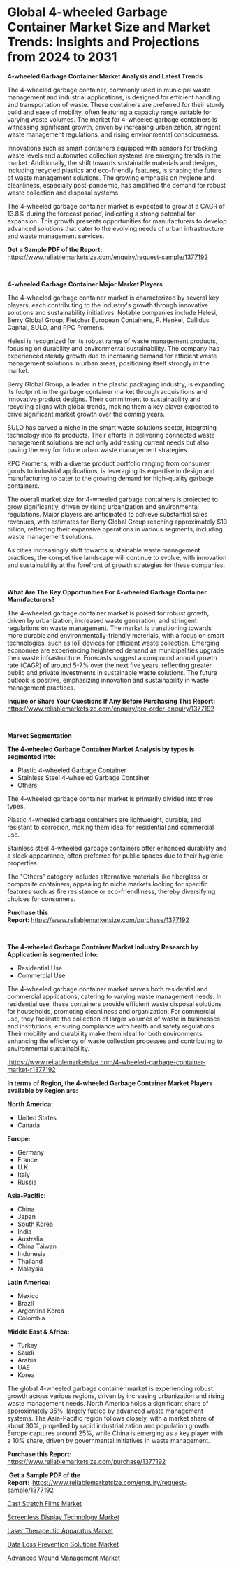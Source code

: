 <p><h1>Global 4-wheeled Garbage Container Market Size and Market Trends: Insights and Projections from 2024 to 2031</h1></p><p><strong>4-wheeled Garbage Container Market Analysis and Latest Trends</strong></p>
<p><p>The 4-wheeled garbage container, commonly used in municipal waste management and industrial applications, is designed for efficient handling and transportation of waste. These containers are preferred for their sturdy build and ease of mobility, often featuring a capacity range suitable for varying waste volumes. The market for 4-wheeled garbage containers is witnessing significant growth, driven by increasing urbanization, stringent waste management regulations, and rising environmental consciousness.</p><p>Innovations such as smart containers equipped with sensors for tracking waste levels and automated collection systems are emerging trends in the market. Additionally, the shift towards sustainable materials and designs, including recycled plastics and eco-friendly features, is shaping the future of waste management solutions. The growing emphasis on hygiene and cleanliness, especially post-pandemic, has amplified the demand for robust waste collection and disposal systems. </p><p>The 4-wheeled garbage container market is expected to grow at a CAGR of 13.8% during the forecast period, indicating a strong potential for expansion. This growth presents opportunities for manufacturers to develop advanced solutions that cater to the evolving needs of urban infrastructure and waste management services.</p></p>
<p><strong>Get a Sample PDF of the Report:&nbsp;</strong> <a href="https://www.reliablemarketsize.com/enquiry/request-sample/1377192?utm_campaign=1262&utm_medium=2&utm_source=Github&utm_content=ia&utm_term=23102024&utm_id=4-wheeled-garbage-container">https://www.reliablemarketsize.com/enquiry/request-sample/1377192</a></p>
<p>&nbsp;</p>
<p><strong>4-wheeled Garbage Container Major Market Players</strong></p>
<p><p>The 4-wheeled garbage container market is characterized by several key players, each contributing to the industry's growth through innovative solutions and sustainability initiatives. Notable companies include Helesi, Berry Global Group, Fletcher European Containers, P. Henkel, Callidus Capital, SULO, and RPC Promens.</p><p>Helesi is recognized for its robust range of waste management products, focusing on durability and environmental sustainability. The company has experienced steady growth due to increasing demand for efficient waste management solutions in urban areas, positioning itself strongly in the market.</p><p>Berry Global Group, a leader in the plastic packaging industry, is expanding its footprint in the garbage container market through acquisitions and innovative product designs. Their commitment to sustainability and recycling aligns with global trends, making them a key player expected to drive significant market growth over the coming years.</p><p>SULO has carved a niche in the smart waste solutions sector, integrating technology into its products. Their efforts in delivering connected waste management solutions are not only addressing current needs but also paving the way for future urban waste management strategies.</p><p>RPC Promens, with a diverse product portfolio ranging from consumer goods to industrial applications, is leveraging its expertise in design and manufacturing to cater to the growing demand for high-quality garbage containers.</p><p>The overall market size for 4-wheeled garbage containers is projected to grow significantly, driven by rising urbanization and environmental regulations. Major players are anticipated to achieve substantial sales revenues, with estimates for Berry Global Group reaching approximately $13 billion, reflecting their expansive operations in various segments, including waste management solutions.</p><p>As cities increasingly shift towards sustainable waste management practices, the competitive landscape will continue to evolve, with innovation and sustainability at the forefront of growth strategies for these companies.</p></p>
<p>&nbsp;</p>
<p><strong>What Are The Key Opportunities For 4-wheeled Garbage Container Manufacturers?</strong></p>
<p><p>The 4-wheeled garbage container market is poised for robust growth, driven by urbanization, increased waste generation, and stringent regulations on waste management. The market is transitioning towards more durable and environmentally-friendly materials, with a focus on smart technologies, such as IoT devices for efficient waste collection. Emerging economies are experiencing heightened demand as municipalities upgrade their waste infrastructure. Forecasts suggest a compound annual growth rate (CAGR) of around 5-7% over the next five years, reflecting greater public and private investments in sustainable waste solutions. The future outlook is positive, emphasizing innovation and sustainability in waste management practices.</p></p>
<p><strong>Inquire or Share Your Questions If Any Before Purchasing This Report:</strong> <a href="https://www.reliablemarketsize.com/enquiry/pre-order-enquiry/1377192?utm_campaign=1262&utm_medium=2&utm_source=Github&utm_content=ia&utm_term=23102024&utm_id=4-wheeled-garbage-container">https://www.reliablemarketsize.com/enquiry/pre-order-enquiry/1377192</a></p>
<p>&nbsp;</p>
<p><strong>Market Segmentation</strong></p>
<p><strong>The 4-wheeled Garbage Container Market Analysis by types is segmented into:</strong></p>
<p><ul><li>Plastic 4-wheeled Garbage Container</li><li>Stainless Steel 4-wheeled Garbage Container</li><li>Others</li></ul></p>
<p><p>The 4-wheeled garbage container market is primarily divided into three types. </p><p>Plastic 4-wheeled garbage containers are lightweight, durable, and resistant to corrosion, making them ideal for residential and commercial use. </p><p>Stainless steel 4-wheeled garbage containers offer enhanced durability and a sleek appearance, often preferred for public spaces due to their hygienic properties. </p><p>The "Others" category includes alternative materials like fiberglass or composite containers, appealing to niche markets looking for specific features such as fire resistance or eco-friendliness, thereby diversifying choices for consumers.</p></p>
<p><strong>Purchase this Report:&nbsp;</strong><a href="https://www.reliablemarketsize.com/purchase/1377192?utm_campaign=1262&utm_medium=2&utm_source=Github&utm_content=ia&utm_term=23102024&utm_id=4-wheeled-garbage-container">https://www.reliablemarketsize.com/purchase/1377192</a></p>
<p>&nbsp;</p>
<p><strong>The 4-wheeled Garbage Container Market Industry Research by Application is segmented into:</strong></p>
<p><ul><li>Residential Use</li><li>Commercial Use</li></ul></p>
<p><p>The 4-wheeled garbage container market serves both residential and commercial applications, catering to varying waste management needs. In residential use, these containers provide efficient waste disposal solutions for households, promoting cleanliness and organization. For commercial use, they facilitate the collection of larger volumes of waste in businesses and institutions, ensuring compliance with health and safety regulations. Their mobility and durability make them ideal for both environments, enhancing the efficiency of waste collection processes and contributing to environmental sustainability.</p></p>
<p><a href="https://www.reliablemarketsize.com/4-wheeled-garbage-container-market-r1377192?utm_campaign=1262&utm_medium=2&utm_source=Github&utm_content=ia&utm_term=23102024&utm_id=4-wheeled-garbage-container">&nbsp;https://www.reliablemarketsize.com/4-wheeled-garbage-container-market-r1377192</a></p>
<p><strong>In terms of Region, the 4-wheeled Garbage Container Market Players available by Region are:</strong></p>
<p>
    <p> <strong> North America: </strong>
        <ul>
            <li>United States</li>
            <li>Canada</li>
        </ul>
        </p> 
    <p> <strong> Europe: </strong>
        <ul>
            <li>Germany</li>
            <li>France</li>
            <li>U.K.</li>
            <li>Italy</li>
            <li>Russia</li>
        </ul>
        </p> 
    <p> <strong> Asia-Pacific: </strong>
        <ul>
            <li>China</li>
            <li>Japan</li>
            <li>South Korea</li>
            <li>India</li>
            <li>Australia</li>
            <li>China Taiwan</li>
            <li>Indonesia</li>
            <li>Thailand</li>
            <li>Malaysia</li>
        </ul>
        </p> 
    <p> <strong> Latin America: </strong>
        <ul>
            <li>Mexico</li>
            <li>Brazil</li>
            <li>Argentina Korea</li>
            <li>Colombia</li>
        </ul>
        </p> 
    <p> <strong> Middle East & Africa: </strong>
        <ul>
            <li>Turkey</li>
            <li>Saudi</li>
            <li>Arabia</li>
            <li>UAE</li>
            <li>Korea</li>
        </ul>
    </p>
    </p>
<p><p>The global 4-wheeled garbage container market is experiencing robust growth across various regions, driven by increasing urbanization and rising waste management needs. North America holds a significant share of approximately 35%, largely fueled by advanced waste management systems. The Asia-Pacific region follows closely, with a market share of about 30%, propelled by rapid industrialization and population growth. Europe captures around 25%, while China is emerging as a key player with a 10% share, driven by governmental initiatives in waste management.</p></p>
<p><strong>Purchase this Report: </strong><a href="https://www.reliablemarketsize.com/purchase/1377192?utm_campaign=1262&utm_medium=2&utm_source=Github&utm_content=ia&utm_term=23102024&utm_id=4-wheeled-garbage-container">https://www.reliablemarketsize.com/purchase/1377192</a></p>
<p>&nbsp;<strong>Get a Sample PDF of the Report:&nbsp;&nbsp;</strong><a href="https://www.reliablemarketsize.com/enquiry/request-sample/1377192?utm_campaign=1262&utm_medium=2&utm_source=Github&utm_content=ia&utm_term=23102024&utm_id=4-wheeled-garbage-container">https://www.reliablemarketsize.com/enquiry/request-sample/1377192</a></p>
<p><strong></strong></p>
<p><p><a href="https://github.com/wwwkeltoum/Market-Research-Report-List-5/blob/main/cast-stretch-films-market.md?utm_campaign=1262&utm_medium=2&utm_source=Github&utm_content=ia&utm_term=23102024&utm_id=4-wheeled-garbage-container">Cast Stretch Films Market</a></p><p><a href="https://www.linkedin.com/pulse/global-screenless-display-technology-market-focus-application-2orie?utm_campaign=1262&utm_medium=2&utm_source=Github&utm_content=ia&utm_term=23102024&utm_id=4-wheeled-garbage-container">Screenless Display Technology Market</a></p><p><a href="https://www.linkedin.com/pulse/market-dynamics-future-trends-global-laser-therapeutic-u192c?utm_campaign=1262&utm_medium=2&utm_source=Github&utm_content=ia&utm_term=23102024&utm_id=4-wheeled-garbage-container">Laser Therapeutic Apparatus Market</a></p><p><a href="https://www.linkedin.com/pulse/data-loss-prevention-solutions-industry-analysis-report-market-6djne?utm_campaign=1262&utm_medium=2&utm_source=Github&utm_content=ia&utm_term=23102024&utm_id=4-wheeled-garbage-container">Data Loss Prevention Solutions Market</a></p><p><a href="https://www.linkedin.com/pulse/advanced-wound-management-market-pulse-79-expansion-bwoac?utm_campaign=1262&utm_medium=2&utm_source=Github&utm_content=ia&utm_term=23102024&utm_id=4-wheeled-garbage-container">Advanced Wound Management Market</a></p></p>